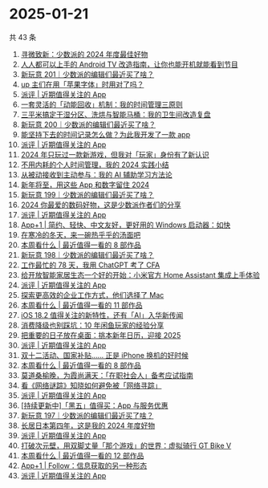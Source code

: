 # 2025-01-21

共 43 条

<!-- BEGIN SSPAI -->
<!-- 最后更新时间 2025-01-21 17:08:51 +0800 -->
1. [寻微致新：少数派的 2024 年度最佳好物](https://sspai.com/post/95681)
1. [人人都可以上手的 Android TV 改造指南，让你也能开机就能看到节目](https://sspai.com/post/95529)
1. [新玩意 201｜少数派的编辑们最近买了啥？](https://sspai.com/post/95667)
1. [up 主们在用「苹果字体」时用对了吗？](https://sspai.com/post/95200)
1. [派评 | 近期值得关注的 App](https://sspai.com/post/95588)
1. [一套灵活的「动能回收」机制：我的时间管理三原则](https://sspai.com/post/95533)
1. [三平米搞定干湿分区、洗烘与智能马桶：我的卫生间改造复盘](https://sspai.com/post/95526)
1. [新玩意 200｜少数派的编辑们最近买了啥？](https://sspai.com/post/95517)
1. [能坚持下去的时间记录怎么做？为此我开发了一款 app](https://sspai.com/post/94606)
1. [派评 | 近期值得关注的 App](https://sspai.com/post/95414)
1. [2024 年只玩过一款新游戏，但我对「玩家」身份有了新认识](https://sspai.com/post/95265)
1. [不用内耗的个人时间管理，我的 2024 实践小结](https://sspai.com/post/95280)
1. [从被动接收到主动参与：我的 AI 辅助学习方法论](https://sspai.com/post/95147)
1. [新年将至，用这些 App 和数字留住 2024](https://sspai.com/post/95190)
1. [新玩意 199｜少数派的编辑们最近买了啥？](https://sspai.com/post/95178)
1. [2024 你最爱的数码好物，这是少数派作者们的分享](https://sspai.com/post/95003)
1. [派评 | 近期值得关注的 App](https://sspai.com/post/95088)
1. [App+1 | 简约、轻快、中文友好，更好用的 Windows 启动器：如快](https://sspai.com/post/95005)
1. [在寒冷的冬天，来一碗热乎乎的汤面吧](https://sspai.com/post/94969)
1. [本周看什么 | 最近值得一看的 8 部作品](https://sspai.com/post/95015)
1. [新玩意 198｜少数派的编辑们最近买了啥？](https://sspai.com/post/94985)
1. [工作最忙的 78 天，我用 ChatGPT 考了 CFA](https://sspai.com/post/94340)
1. [给开放智能家居生态一个好的开始：小米官方 Home Assistant 集成上手体验](https://sspai.com/post/94916)
1. [派评 | 近期值得关注的 App](https://sspai.com/post/94903)
1. [探索更高效的企业工作方式，他们选择了 Mac](https://sspai.com/post/94868)
1. [本周看什么 | 最近值得一看的 11 部作品](https://sspai.com/post/94808)
1. [iOS 18.2 值得关注的新特性，还有「AI」入华新传闻](https://sspai.com/post/94448)
1. [消费降级也别踩坑：10 年闲鱼玩家的经验分享](https://sspai.com/post/92179)
1. [把重要的日子放在桌面：挑本新年日历，迎接 2025](https://sspai.com/post/94638)
1. [派评 | 近期值得关注的 App](https://sspai.com/post/94662)
1. [双十二活动、国家补贴…… 正是 iPhone 换机的好时候](https://sspai.com/post/94430)
1. [本周看什么 | 最近值得一看的 8 部作品](https://sspai.com/post/94583)
1. [莫道桑榆晚，为霞尚满天：「在职社会人」备考应试指南](https://sspai.com/post/88053)
1. [看《网络谜踪》知晓如何避免被「网络寻踪」](https://sspai.com/post/94414)
1. [派评 | 近期值得关注的 App](https://sspai.com/post/94421)
1. [[持续更新中]「黑五」值得买：App 与服务优惠](https://sspai.com/post/94378)
1. [新玩意 197｜少数派的编辑们最近买了啥？](https://sspai.com/post/94359)
1. [长居日本第四年，这是我的 2024 年度好物](https://sspai.com/post/94227)
1. [派评 | 近期值得关注的 App](https://sspai.com/post/94270)
1. [打破次元壁，用双脚丈量「那个游戏」的世界：虚拟骑行 GT Bike V](https://sspai.com/post/94229)
1. [本周看什么 | 最近值得一看的 12 部作品](https://sspai.com/post/94174)
1. [App+1 | Follow：信息获取的另一种形态](https://sspai.com/post/94104)
1. [派评 | 近期值得关注的 App](https://sspai.com/post/94027)
<!-- END SSPAI -->